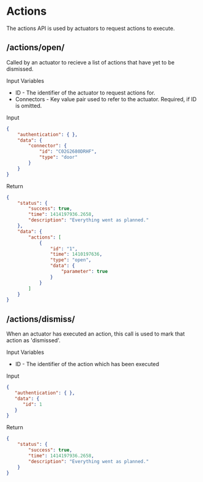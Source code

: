 Actions
=============

The actions API is used by actuators to request actions to execute.

## /actions/open/

Called by an actuator to recieve a list of actions that have yet to be dismissed.

Input Variables

   * ID - The identifier of the actuator to request actions for.
   * Connectors - Key value pair used to refer to the actuator. Required, if ID is omitted.

Input
```json
{
    "authentication": { }, 
    "data": {
        "connector": {
            "id": "C02G2680DRHF", 
            "type": "door"
        }
    }
}
```

Return
```json
{
    "status": {
        "success": true, 
        "time": 1414197936.2658, 
        "description": "Everything went as planned."
    }, 
    "data": {
        "actions": [
            {
                "id": "1", 
                "time": 1410197636, 
                "type": "open", 
                "data": {
                    "parameter": true
                }
            }
        ]
    }
}
```

## /actions/dismiss/

When an actuator has executed an action, this call is used to mark that action as 'dismissed'.

Input Variables

   * ID - The identifier of the action which has been executed

Input
```json
{
   "authentication": { },
   "data": {
      "id": 1
   }
}
```

Return
```json
{
    "status": {
        "success": true, 
        "time": 1414197936.2658, 
        "description": "Everything went as planned."
    }
}
```
